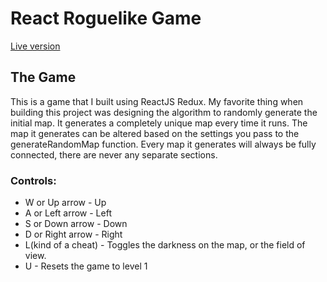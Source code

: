 # React Roguelike Game

[Live version](https://arcia125.github.io/roguelike/dist/ "Roguelike Dungeon Crawler")


## The Game
This is a game that I built using ReactJS Redux. My favorite thing when building this project was designing the algorithm to randomly generate the initial map. It generates a completely unique map every time it runs. The map it generates can be altered based on the settings you pass to the generateRandomMap function. Every map it generates will always be fully connected, there are never any separate sections. 

### Controls:
* W or Up arrow - Up
* A or Left arrow - Left
* S or Down arrow - Down
* D or Right arrow - Right
* L(kind of a cheat) - Toggles the darkness on the map, or the field of view.
* U - Resets the game to level 1
